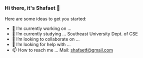 ### Hi there, it's Shafaet 👋

Here are some ideas to get you started:

- 🔭 I’m currently working on ...
- 🌱 I’m currently studying ... Southeast University Dept. of CSE
- 👯 I’m looking to collaborate on ...
- 🤔 I’m looking for help with ...
- 📫 How to reach me ... Mail: shafaetf@gmail.com
